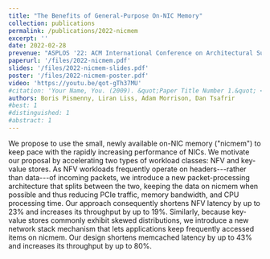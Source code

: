 ```yaml
---
title: "The Benefits of General-Purpose On-NIC Memory"
collection: publications
permalink: /publications/2022-nicmem
excerpt: ''
date: 2022-02-28
prevenue: "ASPLOS '22: ACM International Conference on Architectural Support for Languages and Operating Systems"
paperurl: '/files/2022-nicmem.pdf'
slides: '/files/2022-nicmem-slides.pdf'
poster: '/files/2022-nicmem-poster.pdf'
video: 'https://youtu.be/qot-gTh37MU'
#citation: 'Your Name, You. (2009). &quot;Paper Title Number 1.&quot; <i>Journal 1</i>. 1(1).'
authors: Boris Pismenny, Liran Liss, Adam Morrison, Dan Tsafrir
#best: 1
#distinguished: 1
#abstract: 1
---
```

We propose to use the small, newly available on-NIC memory
("nicmem") to keep pace with the rapidly increasing performance of
NICs. We motivate our proposal by accelerating two types of workload
classes: NFV and key-value stores.
As NFV workloads frequently operate on headers---rather than data---of
incoming packets, we introduce a new packet-processing architecture
that splits between the two, keeping the data on nicmem when possible
and thus reducing PCIe traffic, memory bandwidth, and CPU processing
time. Our approach consequently shortens NFV latency by up to
23% and increases its throughput by up to 19%.
Similarly, because key-value stores commonly exhibit skewed
distributions, we introduce a new network stack mechanism that lets
applications keep frequently accessed items on nicmem. Our design
shortens memcached latency by up to 43% and increases its
throughput by up to 80%.
